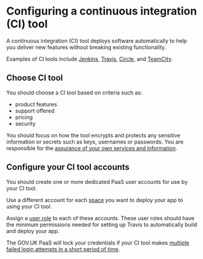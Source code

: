 # Configuring a continuous integration (CI) tool

A continuous integration (CI) tool deploys software automatically to help you deliver new features without breaking existing functionality.

Examples of CI tools include [Jenkins](https://jenkins.io/), [Travis](https://travis-ci.com/), [Circle](https://circleci.com/), and [TeamCity](https://www.jetbrains.com/teamcity/).

## Choose CI tool

You should choose a CI tool based on criteria such as:

- product features
- support offered
- pricing
- security

You should focus on how the tool encrypts and protects any sensitive information or secrets such as keys, usernames or passwords. You are responsible for the [assurance of your own services and information](https://www.cloud.service.gov.uk/ia).

## Configure your CI tool accounts

You should create one or more dedicated PaaS user accounts for use by your CI tool.

Use a different account for each [space](/orgs_spaces_users.html#spaces) you want to deploy your app to using your CI tool.

Assign a [user role](https://docs.cloud.service.gov.uk/orgs_spaces_users.html#users-and-user-roles) to each of these accounts. These user roles should have the minimum permissions needed for setting up Travis to automatically build and deploy your app.

The GOV.UK PaaS will lock your credentials if your CI tool makes [multiple failed login attempts in a short period of time](/troubleshooting.html#failed-login-rate-limit).
